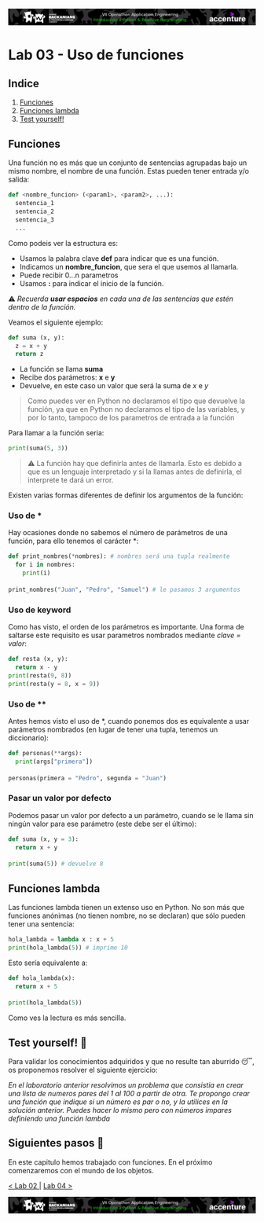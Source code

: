 <p align="center">
    <img src="../resources/header.png">
</p>

# Lab 03 - Uso de funciones

## Indice

1. [Funciones](#funciones)
2. [Funciones lambda](#funciones-lambda)
3. [Test yourself!](#test-yourself-100)

## Funciones

Una función no es más que un conjunto de sentencias agrupadas bajo un mismo nombre, el nombre de una función. Estas pueden tener entrada y/o salida:

```python
def <nombre_funcion> (<param1>, <param2>, ...):
  sentencia_1
  sentencia_2
  sentencia_3
  ...
```

Como podeis ver la estructura es:

- Usamos la palabra clave **def** para indicar que es una función.
- Indicamos un **nombre_funcion**, que sera el que usemos al llamarla.
- Puede recibir 0...n parametros
- Usamos **:** para indicar el inicio de la función.

:warning: *Recuerda **usar espacios** en cada una de las sentencias que estén dentro de la función.*

Veamos el siguiente ejemplo:

```python
def suma (x, y):
  z = x + y
  return z
```

- La función se llama **suma**
- Recibe dos parámetros: **x** e **y**
- Devuelve, en este caso un valor que será la suma de *x* e *y*

> Como puedes ver en Python no declaramos el tipo que devuelve la función, ya que en Python no declaramos el tipo de las variables, y por lo tanto, tampoco de los parametros de entrada a la función

Para llamar a la función seria:

```python
print(suma(5, 3))
```

>:warning: La función hay que definirla antes de llamarla. Esto es debido a que es un lenguaje interpretado y si la llamas antes de definirla, el interprete te dará un error.



Existen varias formas diferentes de definir los argumentos de la función:

### Uso de *

Hay ocasiones donde no sabemos el número de parámetros de una función, para ello tenemos el carácter *:

```python
def print_nombres(*nombres): # nombres será una tupla realmente
  for i in nombres:
    print(i)
    
print_nombres("Juan", "Pedro", "Samuel") # le pasamos 3 argumentos
```



### Uso de keyword

Como has visto, el orden de los parámetros es importante. Una forma de saltarse este requisito es usar parametros nombrados mediante *clave = valor*:

```python
def resta (x, y):
  return x - y
print(resta(9, 8))
print(resta(y = 8, x = 9))
```

### Uso de **

Antes hemos visto el uso de *, cuando ponemos dos es equivalente a usar parámetros nombrados (en lugar de tener una tupla, tenemos un diccionario):

```python
def personas(**args):
  print(args["primera"])
  
personas(primera = "Pedro", segunda = "Juan")
```

### Pasar un valor por defecto

Podemos pasar un valor por defecto a un parámetro, cuando se le llama sin ningún valor para ese parámetro (este debe ser el último):

```python
def suma (x, y = 3):
  return x + y

print(suma(5)) # devuelve 8
```

## Funciones lambda

Las funciones lambda tienen un extenso uso en Python. No son más que funciones anónimas (no tienen nombre, no se declaran) que sólo pueden tener una sentencia:

```python
hola_lambda = lambda x : x + 5
print(hola_lambda(5)) # imprime 10
```

Esto sería equivalente a:

```python
def hola_lambda(x):
  return x + 5

print(hola_lambda(5))
```

Como ves la lectura es más sencilla.

## Test yourself! :100:

Para validar los conocimientos adquiridos y que no resulte tan aburrido :sleeping:, os proponemos resolver el siguiente ejercicio:

_En el laboratorio anterior resolvimos un problema que consistia en crear una lista de numeros pares del 1 al 100 a partir de otra. Te propongo crear una función que indique si un número es par o no, y la utilices en la solución anterior. Puedes hacer lo mismo pero con números impares definiendo una función lambda_

## Siguientes pasos :rocket:

En este capitulo hemos trabajado con funciones. En el próximo comenzaremos con el mundo de los objetos.



[< Lab 02 ](../lab-02)  | [Lab 04 >](../lab-04) 

<p align="center">
    <img src="../resources/header.png">
</p>
